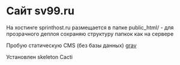 Сайт sv99.ru
============

На хостинге sprinthost.ru размещается в папке public_html/ - для прозрачного деплоя сохраняю структуру папкок как на сервере

Пробую статическую CMS (без базы данных) [grav](https://getgrav.org/)

Установлен skeleton Cacti



